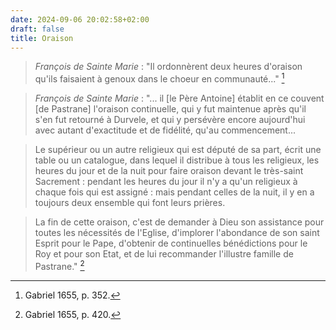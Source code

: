 ```yaml
---
date: 2024-09-06 20:02:58+02:00
draft: false
title: Oraison
---
```





> *François de Sainte Marie* : "Il ordonnèrent deux heures d'oraison qu'ils faisaient à genoux dans le choeur en communauté..." [^1]

[^1]: Gabriel 1655, p. 352.

> *François de Sainte Marie* : "... il [le Père Antoine] établit en ce couvent [de Pastrane] l'oraison continuelle, qui y fut maintenue après qu'il s'en fut retourné à Durvele, et qui y persévère encore aujourd'hui avec autant d'exactitude et de fidélité, qu'au commencement... 

> Le supérieur ou un autre religieux qui est député de sa part, écrit une table ou un catalogue, dans lequel il distribue à tous les religieux, les heures du jour et de la nuit pour faire oraison devant le très-saint Sacrement : pendant les heures du jour il n'y a qu'un religieux à chaque fois qui est assigné : mais pendant celles de la nuit, il y en a toujours deux ensemble qui font leurs prières.

> La fin de cette oraison, c'est de demander à Dieu son assistance pour toutes les nécessités de l'Eglise, d'implorer l'abondance de son saint Esprit pour le Pape, d'obtenir de continuelles bénédictions pour le Roy et pour son Etat, et de lui recommander l'illustre famille de Pastrane." [^2]

[^2]: Gabriel 1655, p. 420.
